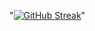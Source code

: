"[![GitHub Streak](https://streak-stats.demolab.com?user=owo404&theme=dark&hide_current_streak=true&hide_longest_streak=true)](https://git.io/streak-stats)"
